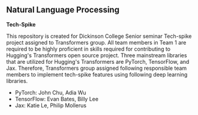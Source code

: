 ## Natural Language Processing 

**Tech-Spike**

This repository is created for Dickinson College Senior seminar Tech-spike project assigned to Transformers group.
All team members in Team 1 are required to be highly proficient in skills required for contributing to Hugging's Transformers open source project.
Three mainstream libraries that are utilized for Hugging's Transformers are PyTorch, TensorFlow, and Jax.
Therefore, Transformers group assigned following responsible team members to implement tech-spike features using following deep learning libraries.

* PyTorch: John Chu, Adia Wu
* TensorFlow: Evan Bates, Billy Lee
* Jax: Katie Le, Philip Mollerus
